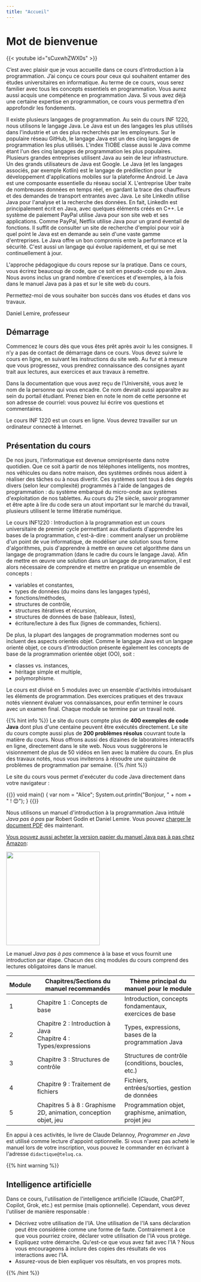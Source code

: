 ```yaml
---
title: "Accueil"
---
```


# Mot de bienvenue


{{< youtube id="sCuxwhZWX0s" >}}

C’est avec plaisir que je vous accueille dans ce cours d’introduction à la programmation. J’ai conçu ce cours pour ceux qui souhaitent entamer des études universitaires en informatique. Au terme de ce cours, vous serez familier
avec tous les concepts essentiels en programmation. Vous aurez aussi acquis une compétence en programmation Java. Si
vous avez déjà une certaine expertise en programmation, ce cours vous permettra d'en approfondir les fondements.


Il existe plusieurs langages de programmation. Au sein du cours INF 1220, nous utilisons le langage Java. Le Java est un des langages les plus utilisés dans l'industrie et un des plus recherchés par les employeurs. Sur le populaire réseau GitHub, le langage Java est un des cinq langages de programmation les plus utilisés. L'index TIOBE classe aussi le Java comme étant l'un des cinq langages de programmation les plus populaires. Plusieurs grandes entreprises utilisent Java au sein de leur infrastructure. Un des grands utilisateurs de Java est Google. Le Java (et les langages associés, par exemple Kotlin) est le langage de prédilection pour le développement d'applications mobiles sur la plateforme Android. Le Java est une composante essentielle du réseau social X. L'entreprise Uber traite de nombreuses données en temps réel, en gardant la trace des chauffeurs et des demandes de transport entrantes avec Java. Le site LinkedIn utilise Java pour l'analyse et la recherche des données. En fait, LinkedIn est principalement écrit en Java, avec quelques éléments créés en C++. Le système de paiement PayPal utilise Java pour son site web et ses applications. Comme PayPal, Netflix utilise Java pour un grand éventail de fonctions. Il suffit de consulter un site de recherche d'emploi pour voir à quel point le Java est en demande au sein d'une vaste gamme d'entreprises. Le Java offre un bon compromis entre la performance et la sécurité. C'est aussi un langage qui évolue rapidement, et qui se met continuellement à jour.


L'approche pédagogique du cours repose sur la pratique. Dans ce cours, vous écrirez beaucoup de code, que ce soit en
pseudo-code ou en Java. Nous avons inclus un grand nombre d'exercices et d'exemples, à la fois dans le manuel Java pas à
pas et sur le site web du cours.


Permettez-moi de vous souhaiter bon succès dans vos études et dans vos travaux.

Daniel Lemire, professeur

## Démarrage

Commencez le cours dès que vous êtes prêt après avoir lu les consignes. Il n’y a pas de contact de démarrage dans ce cours. Vous devez suivre le cours en ligne, en suivant les instructions du site web. Au fur et à mesure que vous progressez, vous prendrez connaissance des consignes ayant trait aux lectures, aux exercices et aux travaux à remettre.

Dans la documentation que vous avez reçu de l’Université, vous avez le nom de la personne qui vous encadre. Ce nom devrait aussi apparaître au sein du portail étudiant. Prenez bien en note le nom de cette personne et son adresse de courriel: vous pouvez lui écrire vos questions et commentaires.

Le cours INF 1220 est un cours en ligne. Vous devrez travailler sur un ordinateur connecté à Internet.


## Présentation du cours

De nos jours, l'informatique est devenue omniprésente dans notre quotidien. Que ce soit à partir de nos téléphones intelligents, nos montres, nos véhicules ou dans notre maison, des systèmes ordinés nous aident à réaliser des tâches ou à nous divertir. Ces systèmes sont tous à des degrés divers (selon leur complexité) programmés à l'aide de langages de programmation : du système embarqué du micro-onde aux systèmes d'exploitation de nos tablettes. Au cours du 21e siècle, savoir programmer et être apte à lire du code sera un atout important sur le marché du travail, plusieurs utilisent le terme littératie numérique.

Le cours INF1220 : Introduction à la programmation est un cours universitaire de premier cycle permettant aux étudiants d'apprendre les bases de la programmation, c'est-à-dire : comment analyser un problème d'un point de vue informatique, de modéliser une solution sous forme d'algorithmes, puis d'apprendre à mettre en œuvre cet algorithme dans un langage de programmation (dans le cadre du cours le langage Java). Afin de mettre en œuvre une solution dans un langage de programmation, il est alors nécessaire de comprendre et mettre en pratique un ensemble de concepts :

- variables et constantes,
- types de données (du moins dans les langages typés),
- fonctions/méthodes,
- structures de contrôle,
- structures itératives et récursion,
- structures de données de base (tableaux, listes),
- écriture/lecture à des flux (lignes de commandes, fichiers).

De plus, la plupart des langages de programmation modernes sont ou incluent des aspects orientés objet. Comme le langage Java est un langage orienté objet, ce cours d’introduction présente également les concepts de base de la programmation orientée objet (OO), soit :

- classes vs. instances,
- héritage simple et multiple,
- polymorphisme.

Le cours est divisé en 5 modules avec un ensemble d'activités introduisant les éléments de programmation. Des exercices pratiques et des travaux notés viennent évaluer vos connaissances, pour enfin terminer le cours avec un examen final. Chaque module se termine par un travail noté.

{{% hint info %}}
Le site du cours compte plus de **400 exemples de code Java** dont plus d'une centaine peuvent être exécutés directement.
Le site du cours compte aussi plus de **200 problèmes résolus** couvrant toute la matière du cours. Nous offrons aussi
des dizaines de laboratoires interactifs en ligne, directement dans le site web. Nous vous suggérerons le visionnement
de plus de 50 vidéos en lien avec la matière du cours. En plus des travaux
notés, nous vous inviterons à résoudre une quinzaine de problèmes de programmation par semaine.
{{% /hint %}}

Le site du cours vous permet d'exécuter du code Java directement dans votre 
navigateur&nbsp;: 

{{<inlineJava path="Main.java" lang="java" >}}
void main() {
    var nom = "Alice";
    System.out.println("Bonjour, " + nom + " ! 😊");
}
{{</inlineJava>}}



Nous utilisons un manuel d'introduction à la programmation Java intitulé *Java pas à pas* par Robert Godin et Daniel Lemire. Vous pouvez [charger le document PDF](https://raw.githubusercontent.com/RobertGodin/JavaPasAPas/master/JavaPasAPas.pdf) dès maintenant.

[Vous pouvez aussi acheter la version papier du manuel Java pas à pas chez Amazon](https://www.amazon.ca/Java-pas-Introduction-programmation-langage/dp/B0CR7RW87Y/):

<div><a href="https://www.amazon.ca/Java-pas-Introduction-programmation-langage/dp/B0CR7RW87Y/"><img src="https://m.media-amazon.com/images/I/61tnblFlmmL._SL1499_.jpg" width="250px" style="margin-left:auto; margin-right:auto;"></a></div>

Le manuel *Java pas à pas* commence à la base et vous fournit une introduction par étape. Chacun des cinq modules
du cours comprend des lectures obligatoires dans le manuel.

 Module         | Chapitres/Sections du manuel recommandés                        | Thème principal du manuel pour le module                |
|----------|----------------------------------------------------------------|---------------------------------------------------------|
| 1   | Chapitre 1 : Concepts de base                                  | Introduction, concepts fondamentaux, exercices de base  |
| 2 | Chapitre 2 : Introduction à Java<br>Chapitre 4 : Types/expressions | Types, expressions, bases de la programmation Java      |
| 3      | Chapitre 3 : Structures de contrôle                            | Structures de contrôle (conditions, boucles, etc.)      |
| 4      | Chapitre 9 : Traitement de fichiers                            | Fichiers, entrées/sorties, gestion de données           |
| 5        | Chapitres 5 à 8 : Graphisme 2D, animation, conception objet, jeu | Programmation objet, graphisme, animation, projet jeu   |


En appui à ces activités, le livre de Claude Delannoy, *Programmer en Java* est utilisé comme lecture d'appoint optionnelle. Si vous n'avez pas acheté le manuel lors de votre inscription, vous pouvez le commander en écrivant à l'adresse `didactique@teluq.ca`.


{{% hint warning %}}

## Intelligence artificielle


<p>Dans ce cours, l'utilisation de l'intelligence artificielle (Claude, ChatGPT, Copilot, Grok, etc.) est permise (mais optionnelle). Cependant, vous devez l'utiliser de manière responsable&nbsp;:</p>
<ul>
<li>Décrivez votre utilisation de l'IA.  Une utilisation de l'IA sans déclaration peut être considérée comme une forme de faute. Contrairement à ce que vous pourriez croire, déclarer votre utilisation de l'IA vous protège.</li>
<li>Expliquez votre démarche. Qu'est-ce que vous avez fait avec l'IA&nbsp;? Nous vous encourageons à inclure des copies des résultats de vos interactions avec l'IA.</li> 
<li>Assurez-vous de bien expliquer vos résultats, en vos propres mots.</li>
</ul>

{{% /hint  %}}
